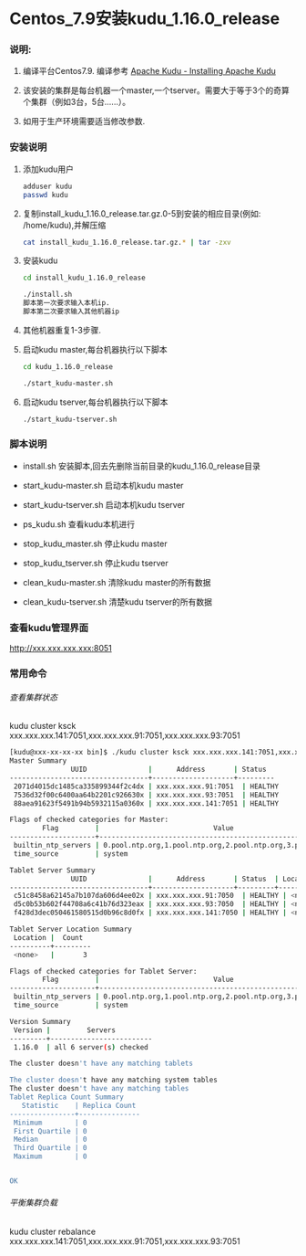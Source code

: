 # Centos_7.9安装kudu_1.16.0_release

### 说明:

1. 编译平台Centos7.9. 编译参考 [Apache Kudu - Installing Apache Kudu](https://kudu.apache.org/docs/installation.html)  

2. 该安装的集群是每台机器一个master,一个tserver。需要大于等于3个的奇算个集群（例如3台，5台......）。

3. 如用于生产环境需要适当修改参数. 

### 安装说明

1. 添加kudu用户
   
   ```bash
   adduser kudu
   passwd kudu
   ```

2. 复制install_kudu_1.16.0_release.tar.gz.0-5到安装的相应目录(例如: /home/kudu),并解压缩
   
   ```bash
   cat install_kudu_1.16.0_release.tar.gz.* | tar -zxv
   ```

3. 安装kudu
   
   ```bash
   cd install_kudu_1.16.0_release
   
   ./install.sh
   脚本第一次要求输入本机ip.
   脚本第二次要求输入其他机器ip
   ```

4. 其他机器重复1-3步骤.

5. 启动kudu master,每台机器执行以下脚本
   
   ```bash
   cd kudu_1.16.0_release
   
   ./start_kudu-master.sh
   ```

6. 启动kudu tserver,每台机器执行以下脚本
   
   ```bash
   ./start_kudu-tserver.sh
   ```

### 脚本说明

- install.sh  安装脚本,回去先删除当前目录的kudu_1.16.0_release目录

- start_kudu-master.sh 启动本机kudu master

- start_kudu-tserver.sh 启动本机kudu tserver

- ps_kudu.sh 查看kudu本机进行

- stop_kudu_master.sh 停止kudu master

- stop_kudu_tserver.sh 停止kudu tserver

- clean_kudu-master.sh 清除kudu master的所有数据

- clean_kudu-tserver.sh 清楚kudu tserver的所有数据
  
  

### 查看kudu管理界面

http://xxx.xxx.xxx.xxx:8051



### 常用命令

###### 查看集群状态

kudu cluster ksck xxx.xxx.xxx.141:7051,xxx.xxx.xxx.91:7051,xxx.xxx.xxx.93:7051

```bash
[kudu@xxx-xx-xx-xx bin]$ ./kudu cluster ksck xxx.xxx.xxx.141:7051,xxx.xxx.xxx.91:7051,xxx.xxx.xxx.93:7051
Master Summary
               UUID               |      Address       | Status
----------------------------------+--------------------+---------
 2071d4015dc1485ca335899344f2c4dx | xxx.xxx.xxx.91:7051  | HEALTHY
 7536d32f00c6400aa64b2201c926630x | xxx.xxx.xxx.93:7051  | HEALTHY
 88aea91623f5491b94b5932115a0360x | xxx.xxx.xxx.141:7051 | HEALTHY

Flags of checked categories for Master:
        Flag         |                            Value                            |         Master
---------------------+-------------------------------------------------------------+-------------------------
 builtin_ntp_servers | 0.pool.ntp.org,1.pool.ntp.org,2.pool.ntp.org,3.pool.ntp.org | all 3 server(s) checked
 time_source         | system                                                      | all 3 server(s) checked

Tablet Server Summary
               UUID               |      Address       | Status  | Location | Tablet Leaders | Active Scanners
----------------------------------+--------------------+---------+----------+----------------+-----------------
 c51c8458a62145a7b107da606d4ee02x | xxx.xxx.xxx.91:7050  | HEALTHY | <none>   |       0        |       0
 d5c0b53b602f44708a6c41b76d323eax | xxx.xxx.xxx.93:7050  | HEALTHY | <none>   |       0        |       0
 f428d3dec050461580515d0b96c8d0fx | xxx.xxx.xxx.141:7050 | HEALTHY | <none>   |       0        |       0

Tablet Server Location Summary
 Location |  Count
----------+---------
 <none>   |       3

Flags of checked categories for Tablet Server:
        Flag         |                            Value                            |      Tablet Server
---------------------+-------------------------------------------------------------+-------------------------
 builtin_ntp_servers | 0.pool.ntp.org,1.pool.ntp.org,2.pool.ntp.org,3.pool.ntp.org | all 3 server(s) checked
 time_source         | system                                                      | all 3 server(s) checked

Version Summary
 Version |         Servers
---------+-------------------------
 1.16.0  | all 6 server(s) checked

The cluster doesn't have any matching tablets

The cluster doesn't have any matching system tables
The cluster doesn't have any matching tables
Tablet Replica Count Summary
   Statistic    | Replica Count
----------------+---------------
 Minimum        | 0
 First Quartile | 0
 Median         | 0
 Third Quartile | 0
 Maximum        | 0


OK
```

###### 平衡集群负载

kudu cluster rebalance xxx.xxx.xxx.141:7051,xxx.xxx.xxx.91:7051,xxx.xxx.xxx.93:7051
